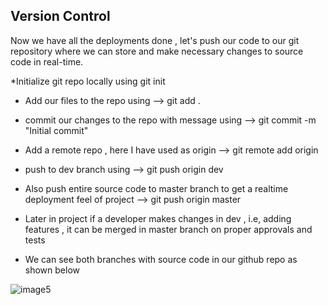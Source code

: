 Version Control
-----------------

Now we have all the deployments done , let's push our code to our git repository where we can store and make necessary changes to source code in real-time.

*Initialize git repo locally using  git init

  * Add our files to the repo using  -->  git add .
  
  * commit our changes to the repo with message using -->  git commit -m "Initial commit"
    
  * Add a remote repo , here I have used as origin --> git remote add origin <my github-url>
  
  * push to dev branch using -->  git push origin dev
    
  * Also push entire source code to master branch to get a realtime deployment feel of project  -->   git push origin master
    
  * Later in project if a developer makes changes in dev , i.e, adding features , it can be merged in master branch on proper approvals and tests
    
  * We can see both branches with source code in our github repo as shown below

![image5](https://github.com/vasanthakumar45/capstone-project-App-deployment/assets/154395432/dc284ed5-2718-4132-b3d1-1822261cc5f1)

